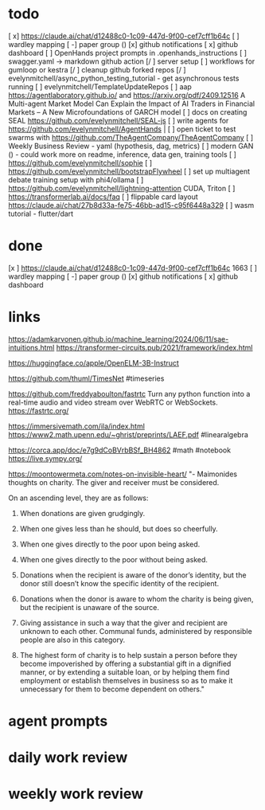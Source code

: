 # todo
[ x] https://claude.ai/chat/d12488c0-1c09-447d-9f00-cef7cff1b64c
[ ] wardley mapping
[ -] paper group ()
[x] github notifications
[ x] github dashboard
[ ] OpenHands project prompts in .openhands_instructions
[ ] swagger.yaml -> markdown github action
[/ ] server setup
[ ] workflows for gumloop or kestra
[/ ] cleanup github forked repos
[/ ] evelynmitchell/async_python_testing_tutorial - get asynchronous tests running
[ ] evelynmitchell/TemplateUpdateRepos
[ ] aap https://agentlaboratory.github.io/ and https://arxiv.org/pdf/2409.12516 A Multi-agent Market Model Can Explain the Impact of AI Traders in Financial Markets – A New Microfoundations of GARCH model
[ ] docs on creating SEAL https://github.com/evelynmitchell/SEAL-js
[ ] write agents for https://github.com/evelynmitchell/AgentHands |
[ ] open ticket to test swarms with https://github.com/TheAgentCompany/TheAgentCompany
[ ] Weekly Business Review - yaml (hypothesis, dag, metrics)
[ ] modern GAN () - could work more on readme, inference, data gen, training tools
[ ] https://github.com/evelynmitchell/sophie
[ ] https://github.com/evelynmitchell/bootstrapFlywheel
[ ] set up multiagent debate training setup with phi4/ollama
[ ] https://github.com/evelynmitchell/lightning-attention CUDA, Triton
[ ] https://transformerlab.ai/docs/faq
[ ] flippable card layout https://claude.ai/chat/27b8d33a-fe75-46bb-ad15-c95f6448a329
[ ] wasm tutorial - flutter/dart

# done

[x ] https://claude.ai/chat/d12488c0-1c09-447d-9f00-cef7cff1b64c 1663
[ ] wardley mapping
[ -] paper group ()
[x] github notifications
[ x] github dashboard

# links

https://adamkarvonen.github.io/machine_learning/2024/06/11/sae-intuitions.html
https://transformer-circuits.pub/2021/framework/index.html

https://huggingface.co/apple/OpenELM-3B-Instruct

https://github.com/thuml/TimesNet #timeseries

https://github.com/freddyaboulton/fastrtc Turn any python function into a real-time audio and video stream over WebRTC or WebSockets. https://fastrtc.org/

https://immersivemath.com/ila/index.html  https://www2.math.upenn.edu/~ghrist/preprints/LAEF.pdf #linearalgebra

https://corca.app/doc/e7g9dCoBVrbBSf_BH4862 #math #notebook https://live.sympy.org/

https://moontowermeta.com/notes-on-invisible-heart/
"- Maimonides thoughts on charity. The giver and receiver must be considered.

On an ascending level, they are as follows:

1. When donations are given grudgingly.

2. When one gives less than he should, but does so cheerfully.

3. When one gives directly to the poor upon being asked.

4. When one gives directly to the poor without being asked.

5. Donations when the recipient is aware of the donor’s identity, but the donor still doesn’t know the specific identity of the recipient.

6. Donations when the donor is aware to whom the charity is being given, but the recipient is unaware of the source.

7. Giving assistance in such a way that the giver and recipient are unknown to each other. Communal funds, administered by responsible people are also in this category.

8. The highest form of charity is to help sustain a person before they become impoverished by offering a substantial gift in a dignified manner, or by extending a suitable loan, or by helping them find employment or establish themselves in business so as to make it unnecessary for them to become dependent on others."


# agent prompts


# daily work review

# weekly work review
